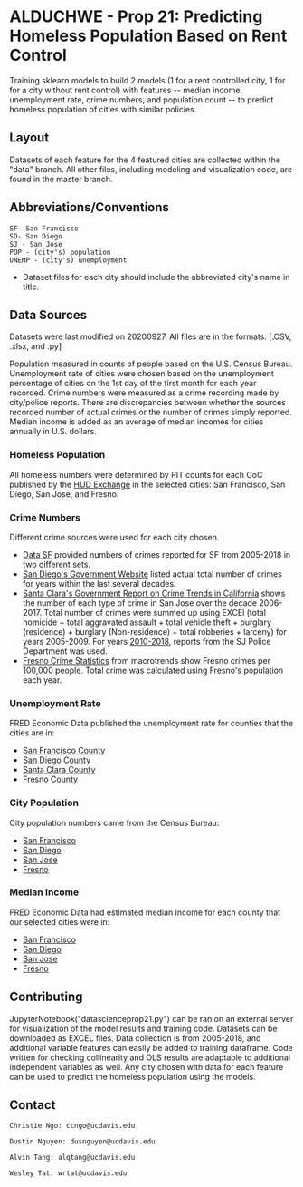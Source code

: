 # ALDUCHWE - Prop 21: Predicting Homeless Population Based on Rent Control
Training sklearn models to build 2 models (1 for a rent controlled city, 1 for for a city without rent control) with features -- median income, unemployment rate, crime numbers, and population count -- to predict homeless population of cities with similar policies. 

## Layout
Datasets of each feature for the 4 featured cities are collected within the "data" branch. All other files, including modeling and visualization code, are found in the master branch.

## Abbreviations/Conventions
	SF- San Francisco
	SD- San Diego
	SJ - San Jose
	POP - (city's) population
	UNEMP - (city's) unemployment

* Dataset files for each city should include the abbreviated city's name in title.

## Data Sources
Datasets were last modified on 20200927. All files are in the formats: [.CSV, .xlsx, and .py]

Population measured in counts of people based on the U.S. Census Bureau. Unemployment rate of cities were chosen based on the unemployment percentage of cities on the 1st day of the first month for each year recorded. Crime numbers were measured as a crime recording made by city/police reports. There are discrepancies between whether the sources recorded number of actual crimes or the number of crimes simply reported. Median income is added as an average of median incomes for cities annually in U.S. dollars. 

### Homeless Population 

All homeless numbers were determined by PIT counts for each CoC published by the [HUD Exchange](https://www.hudexchange.info/programs/coc/coc-homeless-populations-and-subpopulations-reports) in the selected cities: San Francisco, San Diego, San Jose, and Fresno.

### Crime Numbers
Different crime sources were used for each city chosen. 

* [Data SF](https://data.sfgov.org/Public-Safety/Police-Department-Incident-Reports-Historical-2003/tmnf-yvry) provided numbers of crimes reported for SF from 2005-2018 in two different sets.
* [San Diego's Government Website](https://www.sandiego.gov/sites/default/files/crime-actuals1950-2019.pdf) listed actual total number of crimes for years within the last several decades.
* [Santa Clara's Government Report on Crime Trends in California](https://www.sccgov.org/sites/da/prosecution/DistrictAttorneyDepartments/Documents/CSU%20Reports/10-Year%20Combined%20CA%20Crime%20Stat%20Report.pdf) shows the number of each type of crime in San Jose over the decade 2006-2017. Total number of crimes were summed up using EXCEl (total homicide + total aggravated assault + total vehicle theft + burglary (residence) + burglary (Non-residence) + total robberies + larceny) for years 2005-2009.
For years [2010-2018](http://www.sjpd.org/crimestats/annual_crimestats.html), reports from the SJ Police Department was used.
* [Fresno Crime Statistics](https://www.macrotrends.net/cities/us/ca/fresno/crime-rate-statistics) from macrotrends show Fresno crimes per 100,000 people. Total crime was calculated using Fresno's population each year. 


### Unemployment Rate
FRED Economic Data published the unemployment rate for counties that the cities are in:

* [San Francisco County](https://fred.stlouisfed.org/series/CASANF0URN)
* [San Diego County](https://fred.stlouisfed.org/series/CASAND5URN)
* [Santa Clara County](https://fred.stlouisfed.org/series/CASANT5URN)
* [Fresno County](https://fred.stlouisfed.org/series/CAFRES9URN)


### City Population
City population numbers came from the Census Bureau:

* [San Francisco](https://www.census.gov/quickfacts/fact/table/sanfranciscocitycalifornia,US/PST045219)
* [San Diego](https://www.census.gov/quickfacts/fact/table/sandiegocitycalifornia,US/PST045219)
* [San Jose](https://www.census.gov/quickfacts/fact/table/sanjosecitycalifornia,US/PST045219)
* [Fresno](https://www.census.gov/quickfacts/fact/table/fresnocitycalifornia,US/PST045219)

### Median Income

FRED Economic Data had estimated median income for each county that our selected cities were in:
* [San Francisco](https://fred.stlouisfed.org/series/MHICA06075A052NCEN)
* [San Diego](https://fred.stlouisfed.org/series/MHICA06073A052NCEN)
* [San Jose](https://fred.stlouisfed.org/series/MHICA06085A052NCEN)
* [Fresno](https://fred.stlouisfed.org/series/CAFRES9URN)

## Contributing
JupyterNotebook("datascienceprop21.py") can be ran on an external server for visualization of the model results and training code. Datasets can be downloaded as EXCEL files. Data collection is from 2005-2018, and additional variable features can easily be added to training dataframe. Code written for checking collinearity and OLS results are adaptable to additional independent variables as well. Any city chosen with data for each feature can be used to predict the homeless population using the models.

	

## Contact
	Christie Ngo: ccngo@ucdavis.edu
	
	Dustin Nguyen: dusnguyen@ucdavis.edu
	
	Alvin Tang: alqtang@ucdavis.edu
	
	Wesley Tat: wrtat@ucdavis.edu
	

